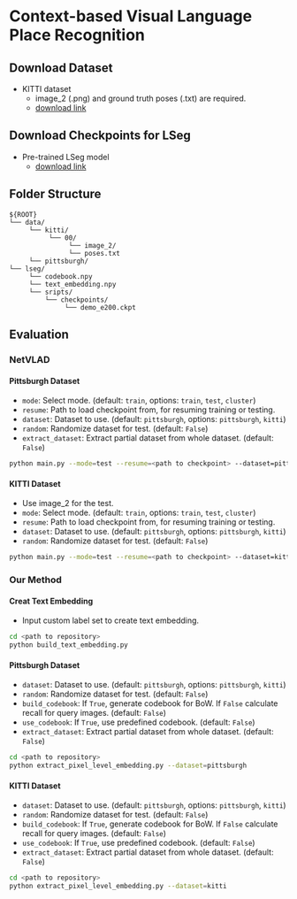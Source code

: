 # Context-based Visual Language Place Recognition

## Download Dataset
- KITTI dataset </br>
  - image_2 (.png) and ground truth poses (.txt) are required. </br>
  - [download link](https://www.cvlibs.net/datasets/kitti/eval_object.php?obj_benchmark=3d)

## Download Checkpoints for LSeg
- Pre-trained LSeg model </br>
     - [download link](https://drive.usercontent.google.com/download?id=1ayk6NXURI_vIPlym16f_RG3ffxBWHxvb&authuser=1)

## Folder Structure
```
${ROOT}
└── data/
     └── kitti/
          └── 00/
               └── image_2/
               └── poses.txt
     └── pittsburgh/             
└── lseg/
     └── codebook.npy
     └── text_embedding.npy
     └── sripts/
         └── checkpoints/
              └── demo_e200.ckpt
```

## Evaluation
### NetVLAD
#### Pittsburgh Dataset
- `mode`: Select mode. (default: `train`, options: `train`, `test`, `cluster`)
- `resume`: Path to load checkpoint from, for resuming training or testing.
- `dataset`: Dataset to use. (default: `pittsburgh`, options: `pittsburgh`, `kitti`)
- `random`: Randomize dataset for test. (default: `False`)
- `extract_dataset`: Extract partial dataset from whole dataset. (default: `False`)

```bash
python main.py --mode=test --resume=<path to checkpoint> --dataset=pittsburgh
```

#### KITTI Dataset
- Use image_2 for the test.
- `mode`: Select mode. (default: `train`, options: `train`, `test`, `cluster`)
- `resume`: Path to load checkpoint from, for resuming training or testing.
- `dataset`: Dataset to use. (default: `pittsburgh`, options: `pittsburgh`, `kitti`)
- `random`: Randomize dataset for test. (default: `False`)

```bash
python main.py --mode=test --resume=<path to checkpoint> --dataset=kitti
```

### Our Method
#### Creat Text Embedding
- Input custom label set to create text embedding.
```bash
cd <path to repository>
python build_text_embedding.py
```

#### Pittsburgh Dataset
- `dataset`: Dataset to use. (default: `pittsburgh`, options: `pittsburgh`, `kitti`)
- `random`: Randomize dataset for test. (default: `False`)
- `build_codebook`: If `True`, generate codebook for BoW. If `False` calculate recall for query images. (default: `False`)
- `use_codebook`: If `True`, use predefined codebook. (default: `False`)
- `extract_dataset`: Extract partial dataset from whole dataset. (default: `False`)

```bash
cd <path to repository>
python extract_pixel_level_embedding.py --dataset=pittsburgh
```

#### KITTI Dataset
- `dataset`: Dataset to use. (default: `pittsburgh`, options: `pittsburgh`, `kitti`)
- `random`: Randomize dataset for test. (default: `False`)
- `build_codebook`: If `True`, generate codebook for BoW. If `False` calculate recall for query images. (default: `False`)
- `use_codebook`: If `True`, use predefined codebook. (default: `False`)
- `extract_dataset`: Extract partial dataset from whole dataset. (default: `False`)

```bash
cd <path to repository>
python extract_pixel_level_embedding.py --dataset=kitti
```

